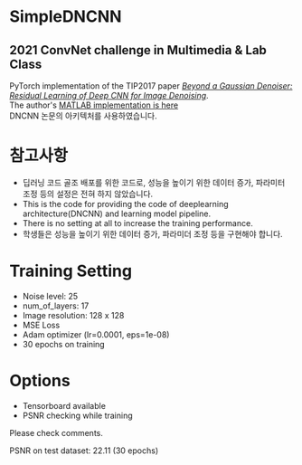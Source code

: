 # SimpleDNCNN
## 2021 ConvNet challenge in Multimedia & Lab Class  
PyTorch implementation of the TIP2017 paper [*Beyond a Gaussian Denoiser: Residual Learning of Deep CNN for Image Denoising*](http://ieeexplore.ieee.org/document/7839189/).  
The author's [MATLAB implementation is here](https://github.com/cszn/DnCNN)  
DNCNN 논문의 아키텍처를 사용하였습니다.

# 참고사항
* 딥러닝 코드 골조 배포를 위한 코드로, 성능을 높이기 위한 데이터 증가, 파라미터 조정 등의 설정은 전혀 하지 않았습니다.
* This is the code for providing the code of deeplearning architecture(DNCNN) and learning model pipeline. 
* There is no setting at all to increase the training performance.
* 학생들은 성능을 높이기 위한 데이터 증가, 파라미더 조정 등을 구현해야 합니다.

# Training Setting
* Noise level: 25
* num_of_layers: 17
* Image resolution: 128 x 128
* MSE Loss
* Adam optimizer (lr=0.0001, eps=1e-08)
* 30 epochs on training

# Options
* Tensorboard available
* PSNR checking while training  
  
Please check comments.  

PSNR on test dataset: 22.11 (30 epochs)

